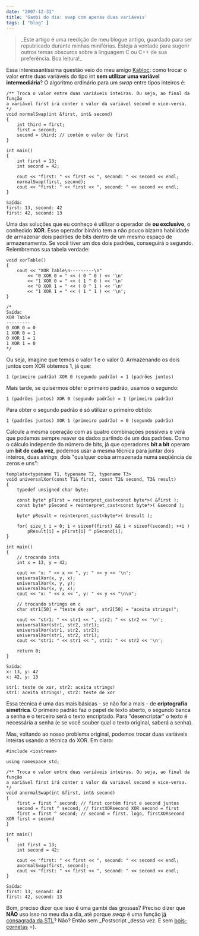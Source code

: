 ```yaml
---
date: "2007-12-31"
title: 'Gambi do dia: swap com apenas duas variáveis'
tags: [ "blog" ]
---
```

<blockquote>_Este artigo é uma reedição de meu blogue antigo, guardado para ser republicado durante minhas miniférias. Esteja à vontade para sugerir outros temas obscuros sobre a linguagem C ou C++ de sua preferência. Boa leitura!_</blockquote>

Essa interessantíssima questão veio do meu amigo [Kabloc](http://www.kabloc.com.br/): como trocar o valor entre duas variáveis do tipo int **sem utilizar uma variável intermediária**? O algoritmo ordinário para um _swap_ entre tipos inteiros é:

```
/** Troca o valor entre duas variáveis inteiras. Ou seja, ao final da função
a variável first irá conter o valor da variável second e vice-versa.
*/
void normalSwap(int &first, int& second)
{
	int third = first;
	first = second;
	second = third; // contém o valor de first
}

int main()
{
	int first = 13;
	int second = 42;

	cout << "first: " << first << ", second: " << second << endl;
	normalSwap(first, second);
	cout << "first: " << first << ", second: " << second << endl;
} 

```

    
    Saída:
    first: 13, second: 42
    first: 42, second: 13

Uma das soluções que eu conheço é utilizar o operador de **ou exclusivo**, o conhecido **XOR**. Esse operador binário tem a não pouco bizarra habilidade de armazenar dois padrões de bits dentro de um mesmo espaço de armazenamento. Se você tiver um dos dois padrões, conseguirá o segundo. Relembremos sua tabela verdade:

```
void xorTable()
{
	cout << "XOR Table\n---------\n"
		<< "0 XOR 0 = " << ( 0 ^ 0 ) << '\n'
		<< "1 XOR 0 = " << ( 1 ^ 0 ) << '\n'
		<< "0 XOR 1 = " << ( 0 ^ 1 ) << '\n'
		<< "1 XOR 1 = " << ( 1 ^ 1 ) << '\n';
} 

/* 
Saída:
XOR Table
---------
0 XOR 0 = 0
1 XOR 0 = 1
0 XOR 1 = 1
1 XOR 1 = 0
*/

```

Ou seja, imagine que temos o valor 1 e o valor 0. Armazenando os dois juntos com XOR obtemos 1, já que:

    
    1 (primeiro padrão) XOR 0 (segundo padrão) = 1 (padrões juntos)

Mais tarde, se quisermos obter o primeiro padrão, usamos o segundo:

    
    1 (padrões juntos) XOR 0 (segundo padrão) = 1 (primeiro padrão)

Para obter o segundo padrão é só utilizar o primeiro obtido:

    
    1 (padrões juntos) XOR 1 (primeiro padrão) = 0 (segundo padrão)

Calcule a mesma operação com as quatro combinações possíveis e verá que podemos sempre reaver os dados partindo de um dos padrões. Como o cálculo independe do número de bits, já que operadores **bit a bit** operam um **bit de cada vez**, podemos usar a mesma técnica para juntar dois inteiros, duas _strings_, dois "qualquer coisa armazenada numa seqüência de zeros e uns":

```
template<typename T1, typename T2, typename T3>
void universalXor(const T1& first, const T2& second, T3& result)
{
	typedef unsigned char byte;

	const byte* pFirst = reinterpret_cast<const byte*>( &first );
	const byte* pSecond = reinterpret_cast<const byte*>( &second );

	byte* pResult = reinterpret_cast<byte*>( &result );

	for( size_t i = 0; i < sizeof(first) && i < sizeof(second); ++i )
		pResult[i] = pFirst[i] ^ pSecond[i];
}

int main()
{
	// trocando ints
	int x = 13, y = 42;

	cout << "x: " << x << ", y: " << y << '\n';
	universalXor(x, y, x);
	universalXor(x, y, y);
	universalXor(x, y, x);
	cout << "x: " << x << ", y: " << y << "\n\n";

	// trocando strings em c
	char str1[50] = "teste de xor", str2[50] = "aceita strings!";

	cout << "str1: " << str1 << ", str2: " << str2 << '\n';
	universalXor(str1, str2, str1);
	universalXor(str1, str2, str2);
	universalXor(str1, str2, str1);
	cout << "str1: " << str1 << ", str2: " << str2 << '\n';

	return 0;
} 

```

    
    Saída:
    x: 13, y: 42
    x: 42, y: 13
    
    str1: teste de xor, str2: aceita strings!
    str1: aceita strings!, str2: teste de xor

Essa técnica é uma das mais básicas - se não for a mais - de **criptografia simétrica**. O primeiro padrão faz o papel de texto aberto, o segundo banca a senha e o terceiro será o texto encriptado. Para "desencriptar" o texto é necessária a senha (e se você souber qual o texto original, saberá a senha).

Mas, voltando ao nosso problema original, podemos trocar duas variáveis inteiras usando a técnica do XOR. Em claro:

```
#include <iostream>

using namespace std;

/** Troca o valor entre duas variáveis inteiras. Ou seja, ao final da função
a variável first irá conter o valor da variável second e vice-versa.
*/
void anormalSwap(int &first, int& second)
{
	first = first ^ second; // first contém first e second juntos
	second = first ^ second; // firstXORsecond XOR second = first
	first = first ^ second; // second = first. logo, firstXORsecond XOR first = second
}

int main()
{
	int first = 13;
	int second = 42;

	cout << "first: " << first << ", second: " << second << endl;
	anormalSwap(first, second);
	cout << "first: " << first << ", second: " << second << endl;
} 

```

    
    Saída:
    first: 13, second: 42
    first: 42, second: 13

Bom, preciso dizer que isso é uma gambi das grossas? Preciso dizer que **NÃO** uso isso no meu dia a dia, até porque _swap_ é uma função [já consagrada da STL](http://msdn.microsoft.com/library/en-us/vcstdlib/%20html/vclrfSwap_map.asp)? Não? Então sem _Postscript _dessa vez. E sem [bois-cornetas](http://www.google.com.br/search?q=boi+corneta+site%3Asualingua.com.br) =).
